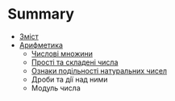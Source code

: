 # Summary

* [Зміст](README.md)
* [Арифметика](arifmetika.md)
   * [Числовi множини](chislovi_mnozhini.md)
   * [Простi та складенi числа](prosti_ta_skladeni_chisla.md)
   * [Ознаки подiльностi натуральних чисел](oznaki_podilnosti_naturalnih_chisel.md)
   * Дроби та дiї над ними
   * Модуль числа

